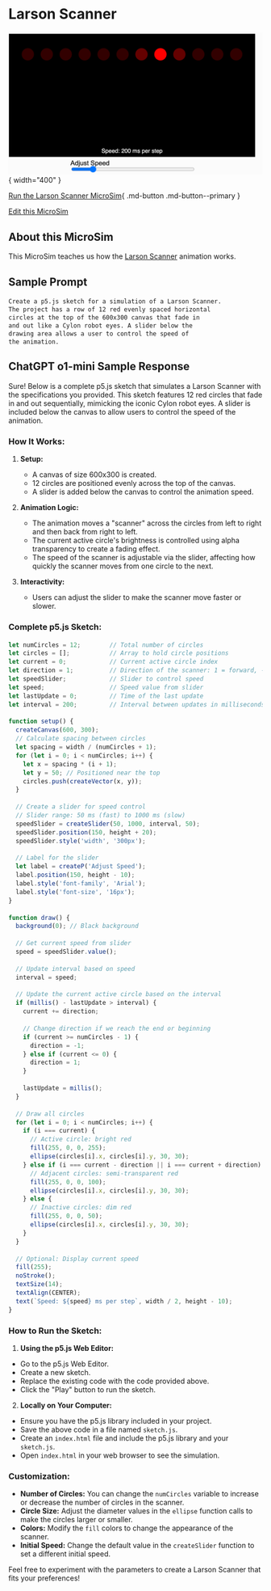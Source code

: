 # Larson Scanner

![Image Name](./larson-scanner.png){ width="400" }


[Run the Larson Scanner MicroSim](./larson-scanner.html){ .md-button .md-button--primary }

[Edit this MicroSim](https://editor.p5js.org/dmccreary/sketches/Q1MxIJZ3j)

## About this MicroSim

This MicroSim teaches us how the [Larson Scanner](https://hackaday.com/tag/larson-scanner/) animation works.

## Sample Prompt

```linenums="0"
Create a p5.js sketch for a simulation of a Larson Scanner.
The project has a row of 12 red evenly spaced horizontal
circles at the top of the 600x300 canvas that fade in
and out like a Cylon robot eyes. A slider below the
drawing area allows a user to control the speed of
the animation.
```

## ChatGPT o1-mini Sample Response

Sure! Below is a complete p5.js sketch that simulates a Larson Scanner with the specifications you provided. This sketch features 12 red circles that fade in and out sequentially, mimicking the iconic Cylon robot eyes. A slider is included below the canvas to allow users to control the speed of the animation.

### How It Works:

1.  **Setup:**

    -   A canvas of size 600x300 is created.
    -   12 circles are positioned evenly across the top of the canvas.
    -   A slider is added below the canvas to control the animation speed.

2.  **Animation Logic:**

    -   The animation moves a "scanner" across the circles from left to right and then back from right to left.
    -   The current active circle's brightness is controlled using alpha transparency to create a fading effect.
    -   The speed of the scanner is adjustable via the slider, affecting how quickly the scanner moves from one circle to the next.

3.  **Interactivity:**

    -   Users can adjust the slider to make the scanner move faster or slower.

### Complete p5.js Sketch:

```javascript
let numCircles = 12;        // Total number of circles
let circles = [];           // Array to hold circle positions
let current = 0;            // Current active circle index
let direction = 1;          // Direction of the scanner: 1 = forward, -1 = backward
let speedSlider;            // Slider to control speed
let speed;                  // Speed value from slider
let lastUpdate = 0;         // Time of the last update
let interval = 200;         // Interval between updates in milliseconds

function setup() {
  createCanvas(600, 300);
  // Calculate spacing between circles
  let spacing = width / (numCircles + 1);
  for (let i = 0; i < numCircles; i++) {
    let x = spacing * (i + 1);
    let y = 50; // Positioned near the top
    circles.push(createVector(x, y));
  }

  // Create a slider for speed control
  // Slider range: 50 ms (fast) to 1000 ms (slow)
  speedSlider = createSlider(50, 1000, interval, 50);
  speedSlider.position(150, height + 20);
  speedSlider.style('width', '300px');

  // Label for the slider
  let label = createP('Adjust Speed');
  label.position(150, height - 10);
  label.style('font-family', 'Arial');
  label.style('font-size', '16px');
}

function draw() {
  background(0); // Black background

  // Get current speed from slider
  speed = speedSlider.value();

  // Update interval based on speed
  interval = speed;

  // Update the current active circle based on the interval
  if (millis() - lastUpdate > interval) {
    current += direction;

    // Change direction if we reach the end or beginning
    if (current >= numCircles - 1) {
      direction = -1;
    } else if (current <= 0) {
      direction = 1;
    }

    lastUpdate = millis();
  }

  // Draw all circles
  for (let i = 0; i < numCircles; i++) {
    if (i === current) {
      // Active circle: bright red
      fill(255, 0, 0, 255);
      ellipse(circles[i].x, circles[i].y, 30, 30);
    } else if (i === current - direction || i === current + direction) {
      // Adjacent circles: semi-transparent red
      fill(255, 0, 0, 100);
      ellipse(circles[i].x, circles[i].y, 30, 30);
    } else {
      // Inactive circles: dim red
      fill(255, 0, 0, 50);
      ellipse(circles[i].x, circles[i].y, 30, 30);
    }
  }

  // Optional: Display current speed
  fill(255);
  noStroke();
  textSize(14);
  textAlign(CENTER);
  text(`Speed: ${speed} ms per step`, width / 2, height - 10);
}
```

### How to Run the Sketch:

1.  **Using the p5.js Web Editor:**

-   Go to the p5.js Web Editor.
-   Create a new sketch.
-   Replace the existing code with the code provided above.
-   Click the "Play" button to run the sketch.
2.  **Locally on Your Computer:**

-   Ensure you have the p5.js library included in your project.
-   Save the above code in a file named `sketch.js`.
-   Create an `index.html` file and include the p5.js library and your `sketch.js`.
-   Open `index.html` in your web browser to see the simulation.

### Customization:

-   **Number of Circles:** You can change the `numCircles` variable to increase or decrease the number of circles in the scanner.
-   **Circle Size:** Adjust the diameter values in the `ellipse` function calls to make the circles larger or smaller.
-   **Colors:** Modify the `fill` colors to change the appearance of the scanner.
-   **Initial Speed:** Change the default value in the `createSlider` function to set a different initial speed.

Feel free to experiment with the parameters to create a Larson Scanner that fits your preferences!
